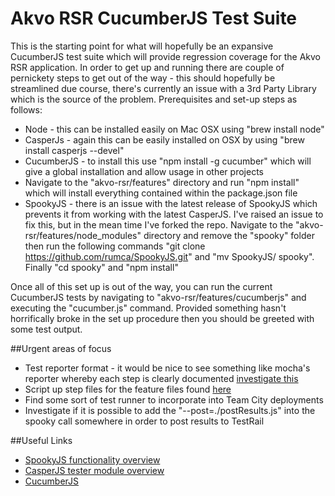 # Akvo RSR CucumberJS Test Suite

This is the starting point for what will hopefully be an expansive CucumberJS test suite which will provide regression coverage for the Akvo RSR application. In order to get up and running there are couple of pernickety steps to get out of the way - this should hopefully be streamlined due course, there's currently an issue with a 3rd Party Library which is the source of the problem. Prerequisites and set-up steps as follows:

* Node - this can be installed easily on Mac OSX using "brew install node"
* CasperJs - again this can be easily installed on OSX by using "brew install casperjs --devel"
* CucumberJS - to install this use "npm install -g cucumber" which will give a global installation and allow usage in other projects
* Navigate to the "akvo-rsr/features" directory and run "npm install" which will install everything contained within the package.json file
* SpookyJS - there is an issue with the latest release of SpookyJS which prevents it from working with the latest CasperJS. I've raised an issue to fix this, but in the mean time I've forked the repo. Navigate to the "akvo-rsr/features/node_modules" directory and remove the "spooky" folder then run the following commands "git clone https://github.com/rumca/SpookyJS.git" and "mv SpookyJS/ spooky". Finally "cd spooky" and "npm install"

Once all of this set up is out of the way, you can run the current CucumberJS tests by navigating to "akvo-rsr/features/cucumberjs" and executing the "cucumber.js" command. Provided something hasn't horrifically broke in the set up procedure then you should be greeted with some test output.

##Urgent areas of focus

* Test reporter format - it would be nice to see something like mocha's reporter whereby each step is clearly documented [investigate this](https://github.com/cucumber/cucumber-js/pull/104)
* Script up step files for the feature files found [here](https://github.com/akvo/akvo-rsr/tree/feature/navigation_tests/features/feature_files)
* Find some sort of test runner to incorporate into Team City deployments
* Investigate if it is possible to add the "--post=./postResults.js" into the spooky call somewhere in order to post results to TestRail

##Useful Links

* [SpookyJS functionality overview](https://github.com/WaterfallEngineering/SpookyJS/wiki/Introduction)
* [CasperJS tester module overview](http://docs.casperjs.org/en/latest/modules/tester.html)
* [CucumberJS ](https://github.com/cucumber/cucumber-js)
